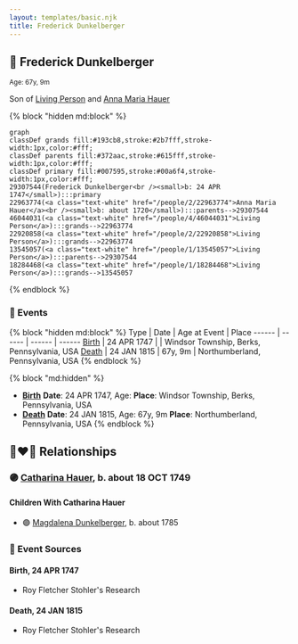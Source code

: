 ```yaml
---
layout: templates/basic.njk
title: Frederick Dunkelberger
---
```

## 🔵 Frederick Dunkelberger
<small>Age: 67y, 9m</small>

Son of [Living Person](/people/1/13545057) and [Anna Maria Hauer](/people/2/22963774)

{% block "hidden md:block" %}
```mermaid
graph
classDef grands fill:#193cb8,stroke:#2b7fff,stroke-width:1px,color:#fff;
classDef parents fill:#372aac,stroke:#615fff,stroke-width:1px,color:#fff;
classDef primary fill:#007595,stroke:#00a6f4,stroke-width:1px,color:#fff;
29307544(Frederick Dunkelberger<br /><small>b: 24 APR 1747</small>):::primary
22963774(<a class="text-white" href="/people/2/22963774">Anna Maria Hauer</a><br /><small>b: about 1720</small>):::parents-->29307544
46044031(<a class="text-white" href="/people/4/46044031">Living Person</a>):::grands-->22963774
22920858(<a class="text-white" href="/people/2/22920858">Living Person</a>):::grands-->22963774
13545057(<a class="text-white" href="/people/1/13545057">Living Person</a>):::parents-->29307544
18284468(<a class="text-white" href="/people/1/18284468">Living Person</a>):::grands-->13545057
```
{% endblock %}

### 📆 Events

{% block "hidden md:block" %}
Type | Date | Age at Event | Place
------ | ------ | ------ | ------
[Birth](#event-event-2) | 24 APR 1747 |  | Windsor Township, Berks, Pennsylvania, USA
[Death](#event-event-3) | 24 JAN 1815 | 67y, 9m | Northumberland, Pennsylvania, USA
{% endblock %}

{% block "md:hidden" %}
- **[Birth](#event-event-2)**
**Date**: 24 APR 1747, Age:
**Place**: Windsor Township, Berks, Pennsylvania, USA
- **[Death](#event-event-3)**
**Date**: 24 JAN 1815, Age: 67y, 9m
**Place**: Northumberland, Pennsylvania, USA
{% endblock %}

## 👩‍❤️‍👨 Relationships

### 🟣 [Catharina Hauer](/people/7/70737648), b. about 18 OCT 1749

#### Children With Catharina Hauer
* 🟣 [Magdalena Dunkelberger](/people/9/94381550), b. about 1785
### 📰 Event Sources

#### <a id="event-event-2"></a> Birth, 24 APR 1747
* Roy Fletcher Stohler's Research

#### <a id="event-event-3"></a> Death, 24 JAN 1815
* Roy Fletcher Stohler's Research